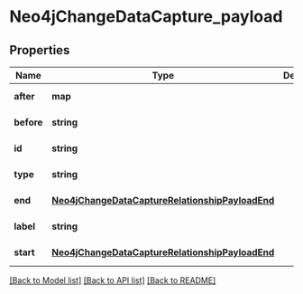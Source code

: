 # Neo4jChangeDataCapture_payload

## Properties
Name | Type | Description | Notes
------------ | ------------- | ------------- | -------------
**after** | **map** |  | [default to null]
**before** | **string** |  | [default to null]
**id** | **string** |  | [default to null]
**type** | **string** |  | [default to null]
**end** | [**Neo4jChangeDataCaptureRelationshipPayloadEnd**](Neo4jChangeDataCaptureRelationshipPayloadEnd.md) |  | [default to null]
**label** | **string** |  | [default to null]
**start** | [**Neo4jChangeDataCaptureRelationshipPayloadEnd**](Neo4jChangeDataCaptureRelationshipPayloadEnd.md) |  | [default to null]

[[Back to Model list]](../README.md#documentation-for-models) [[Back to API list]](../README.md#documentation-for-api-endpoints) [[Back to README]](../README.md)


